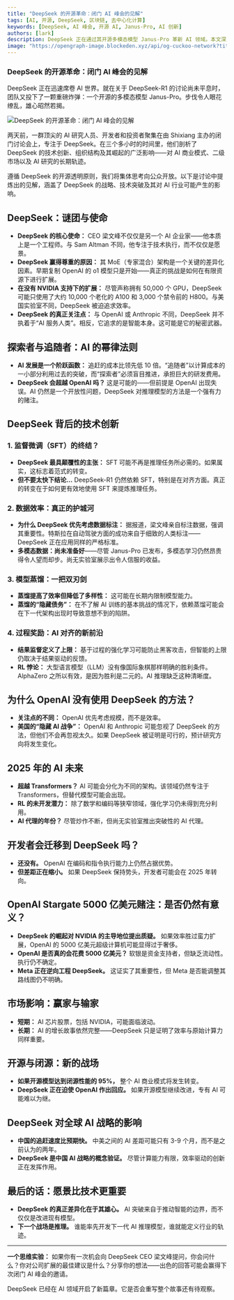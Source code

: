 ```yaml
---
title: "DeepSeek 的开源革命：闭门 AI 峰会的见解"
tags: [AI, 开源, DeepSeek, 区块链, 去中心化计算]
keywords: [DeepSeek, AI 峰会, 开源 AI, Janus-Pro, AI 创新]
authors: [lark]
description: DeepSeek 正在通过其开源多模态模型 Janus-Pro 革新 AI 领域。本文深入探讨了最近一次闭门 AI 峰会的见解，探索了 DeepSeek 的技术创新、战略重点及其对 AI 行业的潜在影响。
image: "https://opengraph-image.blockeden.xyz/api/og-cuckoo-network?title=DeepSeek%20的开源革命：闭门%20AI%20峰会的见解"
---
```


### **DeepSeek 的开源革命：闭门 AI 峰会的见解**

DeepSeek 正在迅速席卷 AI 世界。就在关于 DeepSeek-R1 的讨论尚未平息时，团队又投下了一颗重磅炸弹：一个开源的多模态模型 Janus-Pro。步伐令人眼花缭乱，雄心昭然若揭。

![DeepSeek 的开源革命：闭门 AI 峰会的见解](https://opengraph-image.blockeden.xyz/api/og-cuckoo-network?title=DeepSeek%20的开源革命：闭门%20AI%20峰会的见解)

两天前，一群顶尖的 AI 研究人员、开发者和投资者聚集在由 Shixiang 主办的闭门讨论会上，专注于 DeepSeek。在三个多小时的时间里，他们剖析了 DeepSeek 的技术创新、组织结构及其崛起的广泛影响——对 AI 商业模式、二级市场以及 AI 研究的长期轨迹。

遵循 DeepSeek 的开源透明原则，我们将集体思考向公众开放。以下是讨论中提炼出的见解，涵盖了 DeepSeek 的战略、技术突破及其对 AI 行业可能产生的影响。

## **DeepSeek：谜团与使命**

- **DeepSeek 的核心使命：** CEO 梁文峰不仅仅是另一个 AI 企业家——他本质上是一个工程师。与 Sam Altman 不同，他专注于技术执行，而不仅仅是愿景。
- **DeepSeek 赢得尊重的原因：** 其 MoE（专家混合）架构是一个关键的差异化因素。早期复制 OpenAI 的 o1 模型只是开始——真正的挑战是如何在有限资源下进行扩展。
- **在没有 NVIDIA 支持下的扩展：** 尽管声称拥有 50,000 个 GPU，DeepSeek 可能只使用了大约 10,000 个老化的 A100 和 3,000 个禁令前的 H800。与美国实验室不同，DeepSeek 被迫追求效率。
- **DeepSeek 的真正关注点：** 与 OpenAI 或 Anthropic 不同，DeepSeek 并不执着于“AI 服务人类”。相反，它追求的是智能本身。这可能是它的秘密武器。

## **探索者与追随者：AI 的幂律法则**

- **AI 发展是一个阶跃函数：** 追赶的成本比领先低 10 倍。“追随者”以计算成本的一小部分利用过去的突破，而“探索者”必须盲目推进，承担巨大的研发费用。
- **DeepSeek 会超越 OpenAI 吗？** 这是可能的——但前提是 OpenAI 出现失误。AI 仍然是一个开放性问题，DeepSeek 对推理模型的方法是一个强有力的赌注。

## **DeepSeek 背后的技术创新**

### **1. 监督微调（SFT）的终结？**

- **DeepSeek 最具颠覆性的主张：** SFT 可能不再是推理任务所必需的。如果属实，这标志着范式的转变。
- **但不要太快下结论…** DeepSeek-R1 仍然依赖 SFT，特别是在对齐方面。真正的转变在于如何更有效地使用 SFT 来提炼推理任务。

### **2. 数据效率：真正的护城河**

- **为什么 DeepSeek 优先考虑数据标注：** 据报道，梁文峰亲自标注数据，强调其重要性。特斯拉在自动驾驶方面的成功来自于细致的人类标注——DeepSeek 正在应用同样的严格标准。
- **多模态数据：尚未准备好**——尽管 Janus-Pro 已发布，多模态学习仍然昂贵得令人望而却步。尚无实验室展示出令人信服的收益。

### **3. 模型蒸馏：一把双刃剑**

- **蒸馏提高了效率但降低了多样性：** 这可能在长期内限制模型能力。
- **蒸馏的“隐藏债务”：** 在不了解 AI 训练的基本挑战的情况下，依赖蒸馏可能会在下一代架构出现时导致意想不到的陷阱。

### **4. 过程奖励：AI 对齐的新前沿**

- **结果监督定义了上限：** 基于过程的强化学习可能防止黑客攻击，但智能的上限仍取决于结果驱动的反馈。
- **RL 悖论：** 大型语言模型（LLM）没有像国际象棋那样明确的胜利条件。AlphaZero 之所以有效，是因为胜利是二元的。AI 推理缺乏这种清晰度。

## **为什么 OpenAI 没有使用 DeepSeek 的方法？**

- **关注点的不同：** OpenAI 优先考虑规模，而不是效率。
- **美国的“隐藏 AI 战争”：** OpenAI 和 Anthropic 可能忽视了 DeepSeek 的方法，但他们不会再忽视太久。如果 DeepSeek 被证明是可行的，预计研究方向将发生变化。

## **2025 年的 AI 未来**

- **超越 Transformers？** AI 可能会分化为不同的架构。该领域仍然专注于 Transformers，但替代模型可能会出现。
- **RL 的未开发潜力：** 除了数学和编码等狭窄领域，强化学习仍未得到充分利用。
- **AI 代理的年份？** 尽管炒作不断，但尚无实验室推出突破性的 AI 代理。

## **开发者会迁移到 DeepSeek 吗？**

- **还没有。** OpenAI 在编码和指令执行能力上仍然占据优势。
- **但差距正在缩小。** 如果 DeepSeek 保持势头，开发者可能会在 2025 年转向。

## **OpenAI Stargate 5000 亿美元赌注：是否仍然有意义？**

- **DeepSeek 的崛起对 NVIDIA 的主导地位提出质疑。** 如果效率胜过蛮力扩展，OpenAI 的 5000 亿美元超级计算机可能显得过于奢侈。
- **OpenAI 是否真的会花费 5000 亿美元？** 软银是资金支持者，但缺乏流动性。执行仍不确定。
- **Meta 正在逆向工程 DeepSeek。** 这证实了其重要性，但 Meta 是否能调整其路线图仍不明确。

## **市场影响：赢家与输家**

- **短期：** AI 芯片股票，包括 NVIDIA，可能面临波动。
- **长期：** AI 的增长故事依然完整——DeepSeek 只是证明了效率与原始计算力同样重要。

## **开源与闭源：新的战场**

- **如果开源模型达到闭源性能的 95%，** 整个 AI 商业模式将发生转变。
- **DeepSeek 正在迫使 OpenAI 作出回应。** 如果开源模型继续改进，专有 AI 可能难以为继。

## **DeepSeek 对全球 AI 战略的影响**

- **中国的追赶速度比预期快。** 中美之间的 AI 差距可能只有 3-9 个月，而不是之前认为的两年。
- **DeepSeek 是中国 AI 战略的概念验证。** 尽管计算能力有限，效率驱动的创新正在发挥作用。

## **最后的话：愿景比技术更重要**

- **DeepSeek 的真正差异化在于其雄心。** AI 突破来自于推动智能的边界，而不仅仅是改进现有模型。
- **下一个战场是推理。** 谁能率先开发下一代 AI 推理模型，谁就能定义行业的轨迹。

------

**一个思维实验：**
如果你有一次机会向 DeepSeek CEO 梁文峰提问，你会问什么？你对公司扩展的最佳建议是什么？分享你的想法——出色的回答可能会赢得下次闭门 AI 峰会的邀请。

DeepSeek 已经在 AI 领域开启了新篇章。它是否会重写整个故事还有待观察。
